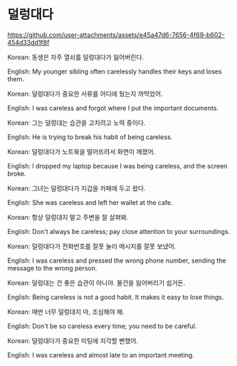 # 덜렁대다



https://github.com/user-attachments/assets/e45a47d6-7656-4f69-b602-454d33dd1f8f



Korean: 동생은 자주 열쇠를 덜렁대다가 잃어버린다.

English: My younger sibling often carelessly handles their keys and loses them.


Korean: 덜렁대다가 중요한 서류를 어디에 뒀는지 까먹었어.

English: I was careless and forgot where I put the important documents.


Korean: 그는 덜렁대는 습관을 고치려고 노력 중이다.

English: He is trying to break his habit of being careless.


Korean: 덜렁대다가 노트북을 떨어뜨려서 화면이 깨졌어.

English: I dropped my laptop because I was being careless, and the screen broke.


Korean: 그녀는 덜렁대다가 지갑을 카페에 두고 왔다.

English: She was careless and left her wallet at the cafe.


Korean: 항상 덜렁대지 말고 주변을 잘 살펴봐.

English: Don't always be careless; pay close attention to your surroundings.


Korean: 덜렁대다가 전화번호를 잘못 눌러 메시지를 잘못 보냈어.

English: I was careless and pressed the wrong phone number, sending the message to the wrong person.


Korean: 덜렁대는 건 좋은 습관이 아니야. 물건을 잃어버리기 쉽거든.

English: Being careless is not a good habit. It makes it easy to lose things.


Korean: 매번 너무 덜렁대지 마, 조심해야 해.

English: Don't be so careless every time; you need to be careful.


Korean: 덜렁대다가 중요한 미팅에 지각할 뻔했어.

English: I was careless and almost late to an important meeting.
